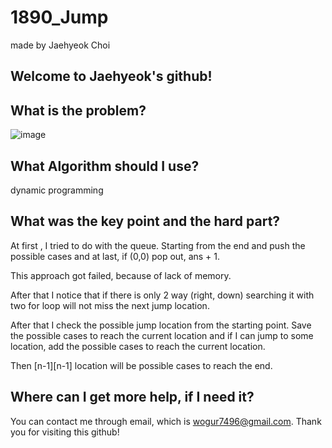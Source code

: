 # 1890_Jump

made by Jaehyeok Choi

## Welcome to Jaehyeok's github!

## What is the problem?

![image](https://github.com/Choi-JaeHyeok-21500749/1890_Jump/blob/main/1890_pro.PNG)

## What Algorithm should I use?

dynamic programming

## What was the key point and the hard part?

At first , I tried to do with the queue. Starting from the end and push the possible cases and at last, if (0,0) pop out, ans + 1.

This approach got failed, because of lack of memory.

After that I notice that if there is only 2 way (right, down) searching it with two for loop will not miss the next jump location.

After that I check the possible jump location from the starting point. Save the possible cases to reach the current location and if I can jump to some location, add the possible cases to reach the current location.

Then [n-1][n-1] location will be possible cases to reach the end.

## Where can I get more help, if I need it?

You can contact me through email, which is wogur7496@gmail.com.
Thank you for visiting this github!
